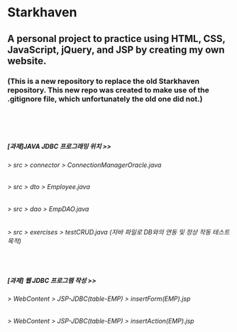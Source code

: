 # Starkhaven

## A personal project to practice using HTML, CSS, JavaScript, jQuery, and JSP by creating my own website.
<h3> (This is a new repository to replace the old Starkhaven repository. This new repo was created to make use of the .gitignore file, which unfortunately the old one did not.) </h3>

<br><br><br>

##### [과제]JAVA JDBC 프로그래밍 위치 >>
###### > src > connector > ConnectionManagerOracle.java
###### > src > dto > Employee.java
###### > src > dao > EmpDAO.java
###### > src > exercises > testCRUD.java (자바 파일로 DB와의 연동 및 정상 작동 테스트 목적)
<br>

##### [과제] 웹 JDBC 프로그램 작성 >>
###### > WebContent > JSP-JDBC(table-EMP) > insertForm(EMP).jsp
###### > WebContent > JSP-JDBC(table-EMP) > insertAction(EMP).jsp
